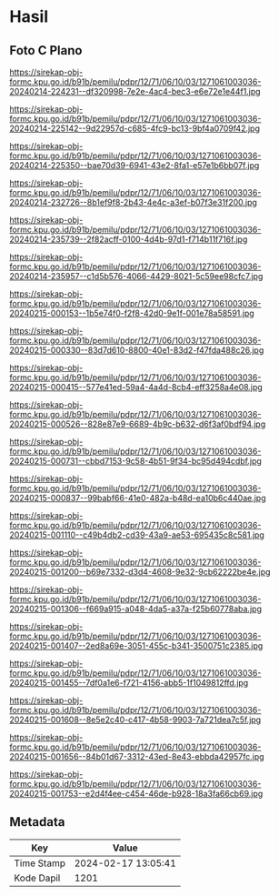 # Hasil

## Foto C Plano

https://sirekap-obj-formc.kpu.go.id/b91b/pemilu/pdpr/12/71/06/10/03/1271061003036-20240214-224231--df320998-7e2e-4ac4-bec3-e6e72e1e44f1.jpg

https://sirekap-obj-formc.kpu.go.id/b91b/pemilu/pdpr/12/71/06/10/03/1271061003036-20240214-225142--9d22957d-c685-4fc9-bc13-9bf4a0709f42.jpg

https://sirekap-obj-formc.kpu.go.id/b91b/pemilu/pdpr/12/71/06/10/03/1271061003036-20240214-225350--bae70d39-6941-43e2-8fa1-e57e1b6bb07f.jpg

https://sirekap-obj-formc.kpu.go.id/b91b/pemilu/pdpr/12/71/06/10/03/1271061003036-20240214-232726--8b1ef9f8-2b43-4e4c-a3ef-b07f3e31f200.jpg

https://sirekap-obj-formc.kpu.go.id/b91b/pemilu/pdpr/12/71/06/10/03/1271061003036-20240214-235739--2f82acff-0100-4d4b-97d1-f714b11f716f.jpg

https://sirekap-obj-formc.kpu.go.id/b91b/pemilu/pdpr/12/71/06/10/03/1271061003036-20240214-235957--c1d5b576-4066-4429-8021-5c59ee98cfc7.jpg

https://sirekap-obj-formc.kpu.go.id/b91b/pemilu/pdpr/12/71/06/10/03/1271061003036-20240215-000153--1b5e74f0-f2f8-42d0-9e1f-001e78a58591.jpg

https://sirekap-obj-formc.kpu.go.id/b91b/pemilu/pdpr/12/71/06/10/03/1271061003036-20240215-000330--83d7d610-8800-40e1-83d2-f47fda488c26.jpg

https://sirekap-obj-formc.kpu.go.id/b91b/pemilu/pdpr/12/71/06/10/03/1271061003036-20240215-000415--577e41ed-59a4-4a4d-8cb4-eff3258a4e08.jpg

https://sirekap-obj-formc.kpu.go.id/b91b/pemilu/pdpr/12/71/06/10/03/1271061003036-20240215-000526--828e87e9-6689-4b9c-b632-d6f3af0bdf94.jpg

https://sirekap-obj-formc.kpu.go.id/b91b/pemilu/pdpr/12/71/06/10/03/1271061003036-20240215-000731--cbbd7153-9c58-4b51-9f34-bc95d494cdbf.jpg

https://sirekap-obj-formc.kpu.go.id/b91b/pemilu/pdpr/12/71/06/10/03/1271061003036-20240215-000837--99babf66-41e0-482a-b48d-ea10b6c440ae.jpg

https://sirekap-obj-formc.kpu.go.id/b91b/pemilu/pdpr/12/71/06/10/03/1271061003036-20240215-001110--c49b4db2-cd39-43a9-ae53-695435c8c581.jpg

https://sirekap-obj-formc.kpu.go.id/b91b/pemilu/pdpr/12/71/06/10/03/1271061003036-20240215-001200--b69e7332-d3d4-4608-9e32-9cb62222be4e.jpg

https://sirekap-obj-formc.kpu.go.id/b91b/pemilu/pdpr/12/71/06/10/03/1271061003036-20240215-001306--f669a915-a048-4da5-a37a-f25b60778aba.jpg

https://sirekap-obj-formc.kpu.go.id/b91b/pemilu/pdpr/12/71/06/10/03/1271061003036-20240215-001407--2ed8a69e-3051-455c-b341-3500751c2385.jpg

https://sirekap-obj-formc.kpu.go.id/b91b/pemilu/pdpr/12/71/06/10/03/1271061003036-20240215-001455--7df0a1e6-f721-4156-abb5-1f1049812ffd.jpg

https://sirekap-obj-formc.kpu.go.id/b91b/pemilu/pdpr/12/71/06/10/03/1271061003036-20240215-001608--8e5e2c40-c417-4b58-9903-7a721dea7c5f.jpg

https://sirekap-obj-formc.kpu.go.id/b91b/pemilu/pdpr/12/71/06/10/03/1271061003036-20240215-001656--84b01d67-3312-43ed-8e43-ebbda42957fc.jpg

https://sirekap-obj-formc.kpu.go.id/b91b/pemilu/pdpr/12/71/06/10/03/1271061003036-20240215-001753--e2d4f4ee-c454-46de-b928-18a3fa66cb69.jpg


## Metadata

| Key        | Value               |
| ---------- | ------------------- |
| Time Stamp | 2024-02-17 13:05:41 |
| Kode Dapil | 1201                |



